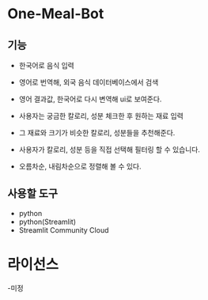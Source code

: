 # One-Meal-Bot

## 기능 
- 한국어로 음식 입력
- 영어로 번역해, 외국 음식 데이터베이스에서 검색
- 영어 결과값, 한국어로 다시 변역해 ui로 보여준다.

- 사용자는 궁금한 칼로리, 성분 체크한 후 원하는 재료 입력
- 그 재료와 크기가 비슷한 칼로리, 성분들을 추천해준다.

- 사용자가 칼로리, 성분 등을 직접 선택해 필터링 할 수 있습니다.
- 오름차순, 내림차순으로 정렬해 볼 수 있다.

## 사용할 도구
- python
- python(Streamlit)
- Streamlit Community Cloud

# 라이선스
-미정
